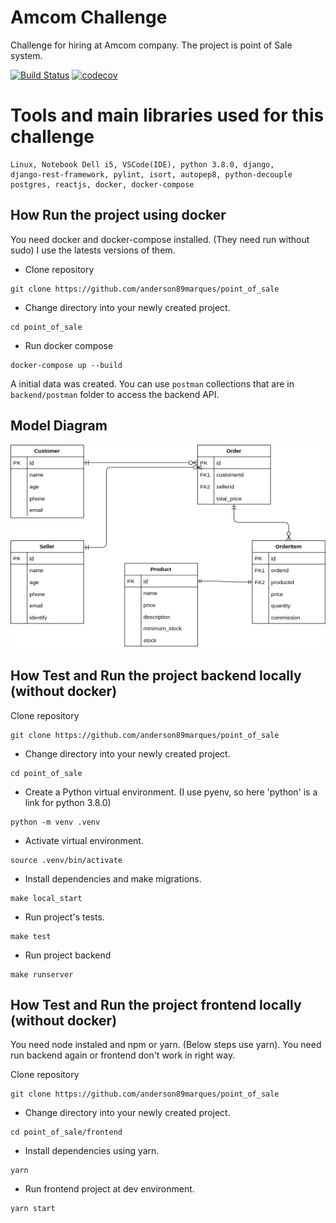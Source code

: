 # Amcom Challenge 
Challenge for hiring at Amcom company.
The project is point of Sale system.

[![Build Status](https://travis-ci.org/anderson89marques/wttdv3.svg?branch=master)](https://travis-ci.org/anderson89marques/point_of_sale)
[![codecov](https://codecov.io/gh/anderson89marques/point_of_sale/branch/master/graph/badge.svg)](https://codecov.io/gh/anderson89marques/point_of_sale)

# Tools and main libraries used for this challenge

```
Linux, Notebook Dell i5, VSCode(IDE), python 3.8.0, django, 
django-rest-framework, pylint, isort, autopep8, python-decouple
postgres, reactjs, docker, docker-compose
```

## How Run the project using docker
You need docker and docker-compose installed. (They need run without sudo)
I use the latests versions of them.  

- Clone repository
```console
git clone https://github.com/anderson89marques/point_of_sale
```

- Change directory into your newly created project.
```console
cd point_of_sale
```

- Run docker compose
```console
docker-compose up --build
```

A initial data was created.
You can use `postman` collections that are in `backend/postman` folder to access the backend API.

## Model Diagram

![Alt text](doc_images/diagrama.png?raw=true "Home")

## How Test and Run the project backend locally (without docker)

 Clone repository
```console
git clone https://github.com/anderson89marques/point_of_sale
```

- Change directory into your newly created project.
```console
cd point_of_sale
```

- Create a Python virtual environment. (I use pyenv, so here 'python' is a link for python 3.8.0)
```console
python -m venv .venv
```

- Activate virtual environment.
```console
source .venv/bin/activate
```

- Install dependencies and make migrations. 
```console
make local_start
```

- Run project's tests.
```console
make test
```

- Run project backend
```console
make runserver
```

## How Test and Run the project frontend locally (without docker)

You need node instaled and npm or yarn. (Below steps use yarn).
You need run backend again or frontend don't work in right way.

Clone repository
```console
git clone https://github.com/anderson89marques/point_of_sale
```

- Change directory into your newly created project.
```console
cd point_of_sale/frontend
```

- Install dependencies using yarn. 
```console
yarn 
```

- Run frontend project at dev environment.
```console
yarn start
```
